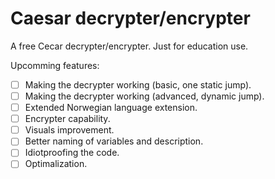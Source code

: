 # Caesar decrypter/encrypter
A free Cecar decrypter/encrypter. Just for education use.

Upcomming features:
- [ ] Making the decrypter working (basic, one static jump).
- [ ] Making the decrypter working (advanced, dynamic jump).
- [ ] Extended Norwegian language extension.
- [ ] Encrypter capability.
- [ ] Visuals improvement.
- [ ] Better naming of variables and description.
- [ ] Idiotproofing the code.
- [ ] Optimalization.
